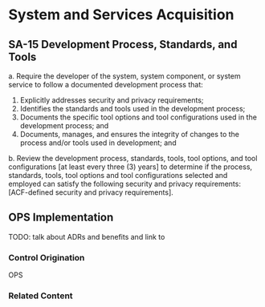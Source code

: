 # System and Services Acquisition
## SA-15 Development Process, Standards, and Tools

a. Require the developer of the system, system component, or system service to follow a documented development process that:<br />
1. Explicitly addresses security and privacy requirements;<br />
2. Identifies the standards and tools used in the development process;<br />
3. Documents the specific tool options and tool configurations used in the development process; and<br />
4. Documents, manages, and ensures the integrity of changes to the process and/or tools used in development; and

b. Review the development process, standards, tools, tool options, and tool configurations [at least every three (3) years] to determine if the process, standards, tools, tool options and tool configurations selected and employed can satisfy the following security and privacy requirements: [ACF-defined security and privacy requirements].

## OPS Implementation

TODO: talk about ADRs and benefits and link to

### Control Origination

OPS

### Related Content
